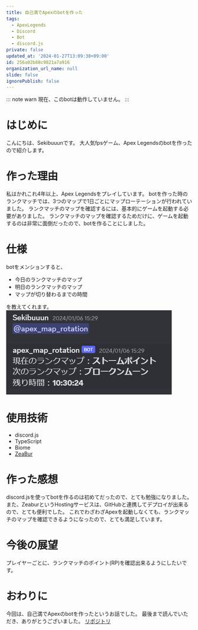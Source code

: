 ```yaml
---
title: 自己満でApexのbotを作った
tags:
  - ApexLegends
  - Discord
  - Bot
  - discord.js
private: false
updated_at: '2024-01-27T13:09:38+09:00'
id: 256a02b88c9821a7a916
organization_url_name: null
slide: false
ignorePublish: false
---
```

::: note warn
現在、このbotは動作していません。
:::

# はじめに
こんにちは、Sekibuuunです。
大人気fpsゲーム、Apex Legendsのbotを作ったので紹介します。

# 作った理由
私はかれこれ4年以上、Apex Legendsをプレイしています。
botを作った時のランクマッチでは、3つのマップで1日ごとにマップローテーションが行われていました。
ランクマッチのマップを確認するには、基本的にゲームを起動する必要がありました。
ランクマッチのマップを確認するためだけに、ゲームを起動するのは非常に面倒だったので、botを作ることにしました。

# 仕様
botをメンションすると、
- 今日のランクマッチのマップ
- 明日のランクマッチのマップ
- マップが切り替わるまでの時間

を教えてくれます。
![botの動作](<apex_map_rotation.png>)

# 使用技術
- discord.js
- TypeScript
- Biome
- [ZeaBur](https://zeabur.com/)

# 作った感想
discord.jsを使ってbotを作るのは初めてだったので、とても勉強になりました。
また、ZeaburというHostingサービスは、GitHubと連携してデプロイが出来るので、とても便利でした。
これでわざわざApexを起動しなくても、ランクマッチのマップを確認できるようになったので、とても満足しています。

# 今後の展望
プレイヤーごとに、ランクマッチのポイント(RP)を確認出来るようにしたいです。

# おわりに
今回は、自己満でApexのbotを作ったというお話でした。
最後まで読んでいただき、ありがとうございました。
[リポジトリ](https://github.com/sekibuuun/apex_map_rotation_bot)

